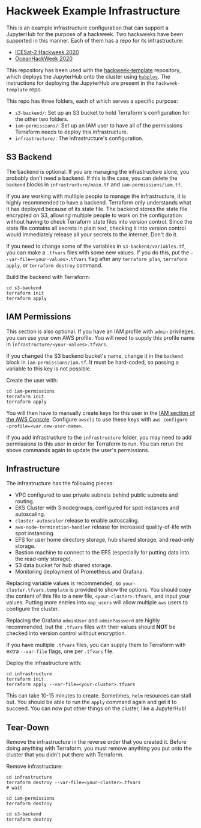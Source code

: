 # Hackweek Example Infrastructure

This is an example infrastructure configuration that can support a
JupyterHub for the purpose of a hackweek. Two hackweeks have been
supported in this manner. Each of them has a repo for its infrastructure:
- [ICESat-2 Hackweek 2020](https://github.com/ICESAT-2HackWeek/terraform-deploy/tree/master)
- [OceanHackWeek 2020](https://github.com/oceanhackweek/ohw-terraform-deploy/tree/main)

This repository has been used with the
[hackweek-template](https://github.com/salvis2/hackweek-template)
repository, which deploys the JupyterHub onto the cluster using
[`hubploy`](https://github.com/yuvipanda/hubploy). The instructions for
deploying the JupyterHub are present in the `hackweek-template` repo.

This repo has three folders, each of which serves a specific purpose:
- `s3-backend/`: Set up an S3 bucket to hold Terraform's configuration
for the other two folders. 
- `iam-permissions/`: Set up an IAM user to have all of the permissions
Terraform needs to deploy this infrastructure.
- `infrastructure/`: The infrastructure's configuration.

## S3 Backend

The backend is optional. If you are managing the infrastructure alone,
you probably don't need a backend. If this is the case, you can delete
the `backend` blocks in `infrastructure/main.tf` and
`iam-permissions/iam.tf`.

If you are working with multiple people to manage the infrastructure,
it is highly recommended to have a backend. Terraform only understands
what it has deployed because of its state file. The backend stores the
state file encrypted on S3, allowing multiple people to work on the
configuration without having to check Terraform state files into version
control. Since the state file contains all secrets in plain text,
checking it into version control would immediately release all your
secrets to the internet. Don't do it.

If you need to change some of the variables in `s3-backend/variables.tf`,
you can make a `.tfvars` files with some new values. If you do this,
put the `--var-file=<your-values>.tfvars` flag after any
`terraform plan`, `terraform apply`, or `terraform destroy` command.

Build the backend with Terraform:

```
cd s3-backend
terraform init
terraform apply
```

## IAM Permissions

This section is also optional. If you have an IAM profile with `admin`
privileges, you can use your own AWS profile. You will need to supply
this profile name in `infrastructure/<your-values>.tfvars`.

If you changed the S3 backend bucket's name, change it in the `backend`
block in `iam-permissions/iam.tf`. It must be hard-coded, so passing
a variable to this key is not possible.

Create the user with:

```
cd iam-permissions
terraform init
terraform apply
```

You will then have to manually create keys for this user in the
[IAM section of the AWS Console](https://console.aws.amazon.com/iam/).
Configure `awscli` to use these keys with
`aws configure --profile=<var.new-user-name>`.

If you add infrastructure to the `infrastructure` folder, you may need
to add permissions to this user in order for Terraform to run. You
can rerun the above commands again to update the user's permissions.

## Infrastructure

The infrastructure has the following pieces:
- VPC configured to use private subnets behind public subnets and
routing.
- EKS Cluster with 3 nodegroups, configured for spot instances
and autoscaling.
- `cluster-autoscaler` release to enable autoscaling.
- `aws-node-termination-handler` release for increased quality-of-life
with spot instancing.
- EFS for user home directory storage, hub shared storage, and
read-only storage.
- Bastion machine to connect to the EFS (especially for putting data
into the read-only storage).
- S3 data bucket for hub shared storage.
- Monitoring deployment of Prometheus and Grafana.

Replacing variable values is recommended, so
`your-cluster.tfvars.template` is provided to show the options. You
should copy the content of this file to a new file,
`<your-cluster>.tfvars`, and input your values. Putting more entries
into `map_users` will allow multiple `aws` users to configure the
cluster. 

Replacing the Grafana `adminUser` and `adminPassword` are
highly recommended, but the `.tfvars` files with their values
should **NOT** be checked into version control without encryption.

If you have multiple `.tfvars` files, you can supply them to
Terraform with extra `--var-file` flags, one per `.tfvars` file.

Deploy the infrastructure with:

```
cd infrastructure
terraform init
terraform apply --var-file=<your-cluster>.tfvars
```

This can take 10-15 minutes to create. Sometimes, `helm` resources can
stall out. You should be able to run the `apply` command again and get
it to succeed. You can now put other things on the cluster, like a
JupyterHub!

## Tear-Down

Remove the infrastructure in the reverse order that you created it.
Before doing anything with Terraform, you must remove anything you put
onto the cluster that you didn't put there with Terraform.

Remove infrastructure:

```
cd infrastructure
terraform destroy --var-file=<your-cluster>.tfvars
# wait

cd iam-permissions
terraform destroy

cd s3-backend
terraform destroy
```
